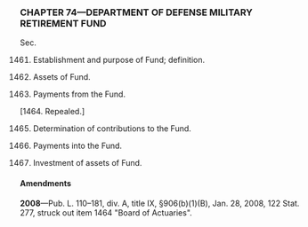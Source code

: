 ### **CHAPTER 74—DEPARTMENT OF DEFENSE MILITARY RETIREMENT FUND** ###

Sec.

1461. Establishment and purpose of Fund; definition.

1462. Assets of Fund.

1463. Payments from the Fund.

[1464. Repealed.]

1465. Determination of contributions to the Fund.

1466. Payments into the Fund.

1467. Investment of assets of Fund.

#### Amendments ####

**2008**—Pub. L. 110–181, div. A, title IX, §906(b)(1)(B), Jan. 28, 2008, 122 Stat. 277, struck out item 1464 "Board of Actuaries".